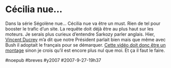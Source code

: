 # Cécilia nue...

Dans la série Ségolène nue... Cécilia nue va être un must. Rien de tel pour booster le trafic d’un site. La requête doit déjà être au plus haut sur les moteurs. Je serais plus curieux d’entendre Sarkozy parler anglais. Hier, [Vincent Ducrey](http://vincent.ducrey.blogpremium.com/2007/Septembre/26/thierry_crouzet_prepare_t_il_son_coup_d_etat_en_ligne__.html) m’a dit que notre Président parlait bien mais que même avec Bush il adoptait le français pour se démarquer. [Cette vidéo doit donc être un montage](http://fr.youtube.com/watch?v=ZYUfSOHRBq0) sinon je crois qu’il est encore plus nul que moi. Et ça il faut le faire.

#noepub #breves #y2007 #2007-9-27-19h37
